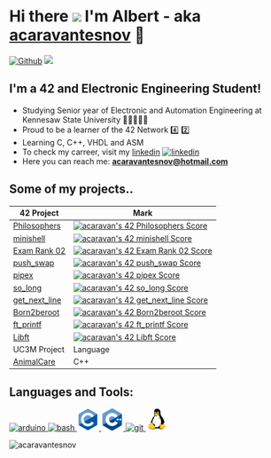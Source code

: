# Hi there <img src="https://raw.githubusercontent.com/MartinHeinz/MartinHeinz/master/wave.gif" width="30px"> I'm Albert - aka [acaravantesnov](https://github.com/acaravantesnov) 🚀

[![Github](https://img.shields.io/github/followers/acaravantesnov?label=Follow&style=social)](https://github.com/acaravantesnov)
![](https://visitor-badge.laobi.icu/badge?page_id=acaravantesnov.acaravantesnov)

## I'm a 42 and Electronic Engineering Student!

-  Studying Senior year of Electronic and Automation Engineering at Kennesaw State University 👨🏻‍🎓🇺🇸
-  Proud to be a learner of the 42 Network 4️⃣ 2️⃣
-  Learning C, C++, VHDL and ASM
-  To check my carreer, visit my [linkedin](https://www.linkedin.com/in/albertocaravantes/)   [<img alt="linkedin" width="12px" src="https://upload.wikimedia.org/wikipedia/commons/c/ca/LinkedIn_logo_initials.png" />](https://github.com/acaravantesnov)
-  Here you can reach me: **acaravantesnov@hotmail.com**

## Some of my projects..

| 42 Project       | Mark                                                                                                                                          |
|---------------|--------------------------------------------------------------------------------------------------------------------------------------------------|
| [Philosophers](https://github.com/acaravantesnov/42-Cursus/tree/main/Philosophers)         | [![acaravan's 42 Philosophers Score](https://badge42.vercel.app/api/v2/cl2mpbcdo004009l6d3xsxvnu/project/2493843)](https://github.com/JaeSeoKim/badge42)                  |
| [minishell](https://github.com/acaravantesnov/Minishell)         | [![acaravan's 42 minishell Score](https://badge42.vercel.app/api/v2/cl2mpbcdo004009l6d3xsxvnu/project/2493847)](https://github.com/JaeSeoKim/badge42)                  |
| [Exam Rank 02](https://github.com/acaravantesnov)         | [![acaravan's 42 Exam Rank 02 Score](https://badge42.vercel.app/api/v2/cl2mpbcdo004009l6d3xsxvnu/project/2448202)](https://github.com/JaeSeoKim/badge42)                  |
| [push_swap](https://github.com/acaravantesnov/42-Cursus/tree/main/push_swap)         | [![acaravan's 42 push_swap Score](https://badge42.vercel.app/api/v2/cl2mpbcdo004009l6d3xsxvnu/project/2343308)](https://github.com/JaeSeoKim/badge42)                  |
| [pipex](https://github.com/acaravantesnov/42-Cursus/tree/main/pipex)         | [![acaravan's 42 pipex Score](https://badge42.vercel.app/api/v2/cl2mpbcdo004009l6d3xsxvnu/project/2425647)](https://github.com/JaeSeoKim/badge42)                  |
| [so_long](https://github.com/acaravantesnov/42-Cursus/tree/main/so_long)         | [![acaravan's 42 so_long Score](https://badge42.vercel.app/api/v2/cl2mpbcdo004009l6d3xsxvnu/project/2326943)](https://github.com/JaeSeoKim/badge42)                  |
| [get_next_line](https://github.com/acaravantesnov/42-Cursus/tree/main/get_next_line)         | [![acaravan's 42 get_next_line Score](https://badge42.vercel.app/api/v2/cl2mpbcdo004009l6d3xsxvnu/project/2293106)](https://github.com/JaeSeoKim/badge42)                  |
| [Born2beroot](https://github.com/acaravantesnov/42-Cursus/tree/main/Born2beroot)         | [![acaravan's 42 Born2beroot Score](https://badge42.vercel.app/api/v2/cl2mpbcdo004009l6d3xsxvnu/project/2292463)](https://github.com/JaeSeoKim/badge42)                  |
| [ft_printf](https://github.com/acaravantesnov/42-Cursus/tree/main/ft_printf)         | [![acaravan's 42 ft_printf Score](https://badge42.vercel.app/api/v2/cl2mpbcdo004009l6d3xsxvnu/project/2189009)](https://github.com/JaeSeoKim/badge42)                  |
| [Libft](https://github.com/acaravantesnov/42-Cursus/tree/main/libft)         | [![acaravan's 42 Libft Score](https://badge42.vercel.app/api/v2/cl2mpbcdo004009l6d3xsxvnu/project/2074198)](https://github.com/JaeSeoKim/badge42)                  |
| UC3M Project    | Language                                                                                                          |
| [AnimalCare](https://github.com/acaravantesnov/AnimalCare)         | C++                                                            |

## Languages and Tools:

<p align="left"> <a href="https://www.arduino.cc/" target="_blank" rel="noreferrer"> <img src="https://cdn.worldvectorlogo.com/logos/arduino-1.svg" alt="arduino" width="40" height="40"/> </a> <a href="https://www.gnu.org/software/bash/" target="_blank" rel="noreferrer"> <img src="https://www.vectorlogo.zone/logos/gnu_bash/gnu_bash-icon.svg" alt="bash" width="40" height="40"/> </a> <a href="https://www.cprogramming.com/" target="_blank" rel="noreferrer"> <img src="https://raw.githubusercontent.com/devicons/devicon/master/icons/c/c-original.svg" alt="c" width="40" height="40"/> </a> <a href="https://www.w3schools.com/cpp/" target="_blank" rel="noreferrer"> <img src="https://raw.githubusercontent.com/devicons/devicon/master/icons/cplusplus/cplusplus-original.svg" alt="cplusplus" width="40" height="40"/> </a> <a href="https://git-scm.com/" target="_blank" rel="noreferrer"> <img src="https://www.vectorlogo.zone/logos/git-scm/git-scm-icon.svg" alt="git" width="40" height="40"/> </a> <a href="https://www.linux.org/" target="_blank" rel="noreferrer"> <img src="https://raw.githubusercontent.com/devicons/devicon/master/icons/linux/linux-original.svg" alt="linux" width="40" height="40"/> </a> </p>

<p><img align="left" src="https://github-readme-stats.vercel.app/api/top-langs?username=acaravantesnov&show_icons=true&locale=en&layout=compact" alt="acaravantesnov" /></p>

